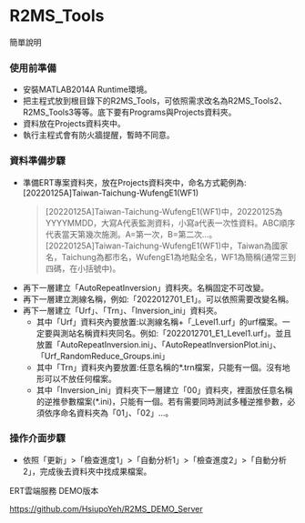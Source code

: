 # R2MS_Tools
簡單說明

### 使用前準備
+ 安裝MATLAB2014A Runtime環境。
+ 把主程式放到根目錄下的R2MS_Tools，可依照需求改名為R2MS_Tools2、R2MS_Tools3等等。底下要有Programs與Projects資料夾。
+ 資料放在Projects資料夾中。
+ 執行主程式會有防火牆提醒，暫時不同意。

### 資料準備步驟
+ 準備ERT專案資料夾，放在Projects資料夾中，命名方式範例為:[20220125A]Taiwan-Taichung-WufengE1(WF1)  
  > [20220125A]Taiwan-Taichung-WufengE1(WF1)中，20220125為YYYYMMDD，大寫A代表監測資料，小寫a代表一次性資料。ABC順序代表當天第幾次施測。A=第一次，B=第二次...。  
  > [20220125A]Taiwan-Taichung-WufengE1(WF1)中，Taiwan為國家名，Taichung為都市名，WufengE1為地點全名，WF1為簡稱(通常三到四碼，在小括號中)。  
+ 再下一層建立「AutoRepeatInversion」資料夾。名稱固定不可改變。
+ 再下一層建立測線名稱，例如:「2022012701_E1」。可以依照需要改變名稱。
+ 再下一層建立「Urf」、「Trn」、「Inversion_ini」資料夾。
  + 其中「Urf」資料夾內要放置:以測線名稱+「_Level1.urf」的urf檔案。一定要與測站名稱資料夾同名。例如:「2022012701_E1_Level1.urf」。並且放置「AutoRepeatInversion.ini」、「AutoRepeatInversionPlot.ini」、「Urf_RandomReduce_Groups.ini」
  + 其中「Trn」資料夾內要放置:任意名稱的*.trn檔案，只能有一個。沒有地形可以不放任何檔案。
  + 其中「Inversion_ini」資料夾下一層建立「00」資料夾，裡面放任意名稱的逆推參數檔案(*.ini)，只能有一個。若有需要同時測試多種逆推參數，必須依序命名資料夾為「01」、「02」...。

### 操作介面步驟
+ 依照「更新」>「檢查進度1」>「自動分析1」>「檢查進度2」>「自動分析2」，完成後去資料夾中找成果檔案。


ERT雲端服務 DEMO版本

https://github.com/HsiupoYeh/R2MS_DEMO_Server
